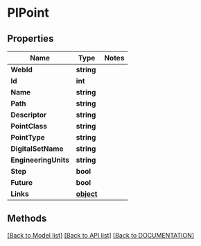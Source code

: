 # PIPoint

## Properties
Name | Type | Notes
------------ | ------------- | -------------
**WebId** | **string**
**Id** | **int**
**Name** | **string**
**Path** | **string**
**Descriptor** | **string**
**PointClass** | **string**
**PointType** | **string**
**DigitalSetName** | **string**
**EngineeringUnits** | **string**
**Step** | **bool**
**Future** | **bool**
**Links** | **[**object**](../Model/Object.md)**

## Methods
[[Back to Model list]](../../DOCUMENTATION.md#documentation-for-models) [[Back to API list]](../../DOCUMENTATION.md#documentation-for-api-endpoints) [[Back to DOCUMENTATION]](../../DOCUMENTATION.md)
